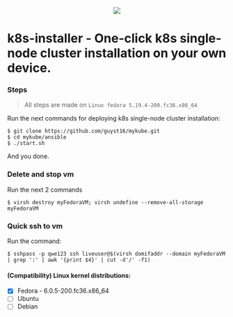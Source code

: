 <p align="center">
  <img src="https://user-images.githubusercontent.com/100173467/201345993-2ecc594a-d066-42b2-bc76-76d743e45e2f.png">
</p>


# k8s-installer - One-click k8s single-node cluster installation on your own device.

### Steps

> All steps are made on `Linux fedora 5.19.4-200.fc36.x86_64`

Run the next commands for deploying k8s single-node cluster installation:
```
$ git clone https://github.com/guyst16/mykube.git
$ cd mykube/ansible
$ ./start.sh
```

And you done.

### Delete and stop vm
Run the next 2 commands
```
$ virsh destroy myFedoraVM; virsh undefine --remove-all-storage myFedoraVM
```

### Quick ssh to vm
Run the command:
```
$ sshpass -p qwe123 ssh liveuser@$(virsh domifaddr --domain myFedoraVM | grep ':' | awk '{print $4}' | cut -d'/' -f1)
```

#### (Compatibility) Linux kernel distributions:
- [x] Fedora - 6.0.5-200.fc36.x86_64
- [ ] Ubuntu 
- [ ] Debian
